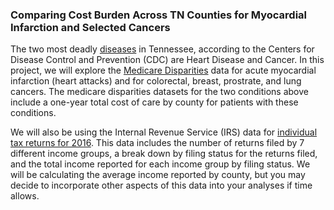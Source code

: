 ### Comparing Cost Burden Across TN Counties for Myocardial Infarction and Selected Cancers

The two most deadly [diseases](https://www.cdc.gov/nchs/pressroom/states/tennessee/tennessee.htm) in Tennessee, according to the Centers for Disease Control and Prevention (CDC) are Heart Disease and Cancer. In this project, we will explore the [Medicare Disparities](https://data.cms.gov/mapping-medicare-disparities) data for acute myocardial infarction (heart attacks) and for colorectal, breast, prostrate, and lung cancers. The medicare disparities datasets for the two conditions above include a one-year total cost of care by county for patients with these conditions.

We will also be using the Internal Revenue Service (IRS) data for [individual tax returns for 2016](https://www.irs.gov/statistics/soi-tax-stats-individual-income-tax-return-form-1040-statistics). This data includes the number of returns filed by 7 different income groups, a break down by filing status for the returns filed, and the total income reported for each income group by filing status. We will be calculating the average income reported by county, but you may decide to incorporate other aspects of this data into your analyses if time allows.

